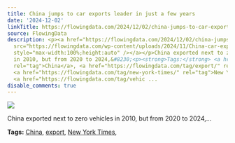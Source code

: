 ```yaml
---
title: China jumps to car exports leader in just a few years
date: '2024-12-02'
linkTitle: https://flowingdata.com/2024/12/02/china-jumps-to-car-exports-leader-in-just-a-few-years/
source: FlowingData
description: <p><a href="https://flowingdata.com/2024/12/02/china-jumps-to-car-exports-leader-in-just-a-few-years/"><img
  src="https://flowingdata.com/wp-content/uploads/2024/11/China-car-export-750x715.png"
  style="max-width:100%;height:auto" /></a></p>China exported next to zero vehicles
  in 2010, but from 2020 to 2024,&#8230;<p><strong>Tags:</strong> <a href="https://flowingdata.com/tag/china/"
  rel="tag">China</a>, <a href="https://flowingdata.com/tag/export/" rel="tag">export</a>,
  <a href="https://flowingdata.com/tag/new-york-times/" rel="tag">New York Times</a>,
  <a href="https://flowingdata.com/tag/vehic ...
disable_comments: true
---
```

<p><a href="https://flowingdata.com/2024/12/02/china-jumps-to-car-exports-leader-in-just-a-few-years/"><img src="https://flowingdata.com/wp-content/uploads/2024/11/China-car-export-750x715.png" style="max-width:100%;height:auto" /></a></p>China exported next to zero vehicles in 2010, but from 2020 to 2024,&#8230;<p><strong>Tags:</strong> <a href="https://flowingdata.com/tag/china/" rel="tag">China</a>, <a href="https://flowingdata.com/tag/export/" rel="tag">export</a>, <a href="https://flowingdata.com/tag/new-york-times/" rel="tag">New York Times</a>, <a href="https://flowingdata.com/tag/vehic ...